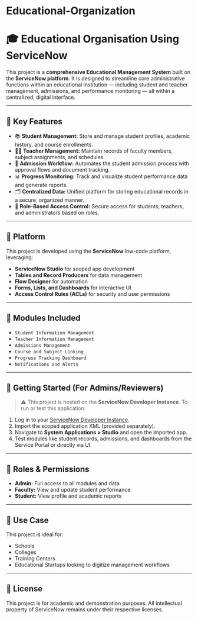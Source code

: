 # Educational-Organization
# 🎓 Educational Organisation Using ServiceNow

This project is a **comprehensive Educational Management System** built on the **ServiceNow platform**. It is designed to streamline core administrative functions within an educational institution — including student and teacher management, admissions, and performance monitoring — all within a centralized, digital interface.

---

## 🧩 Key Features

- 📚 **Student Management:** Store and manage student profiles, academic history, and course enrollments.
- 👨‍🏫 **Teacher Management:** Maintain records of faculty members, subject assignments, and schedules.
- 📝 **Admission Workflow:** Automates the student admission process with approval flows and document tracking.
- 📊 **Progress Monitoring:** Track and visualize student performance data and generate reports.
- 🗂️ **Centralized Data:** Unified platform for storing educational records in a secure, organized manner.
- 🔐 **Role-Based Access Control:** Secure access for students, teachers, and administrators based on roles.

---

## 🧠 Platform

This project is developed using the **ServiceNow** low-code platform, leveraging:

- **ServiceNow Studio** for scoped app development
- **Tables and Record Producers** for data management
- **Flow Designer** for automation
- **Forms, Lists, and Dashboards** for interactive UI
- **Access Control Rules (ACLs)** for security and user permissions

---

## 📁 Modules Included

- `Student Information Management`
- `Teacher Information Management`
- `Admissions Management`
- `Course and Subject Linking`
- `Progress Tracking Dashboard`
- `Notifications and Alerts`

---

## 🚀 Getting Started (For Admins/Reviewers)

> ⚠️ This project is hosted on the **ServiceNow Developer Instance**. To run or test this application:

1. Log in to your [ServiceNow Developer Instance](https://developer.servicenow.com/).
2. Import the scoped application XML (provided separately).
3. Navigate to **System Applications > Studio** and open the imported app.
4. Test modules like student records, admissions, and dashboards from the Service Portal or directly via UI.

---

## 🔐 Roles & Permissions

- **Admin:** Full access to all modules and data
- **Faculty:** View and update student performance
- **Student:** View profile and academic reports

---

## 📌 Use Case

This project is ideal for:

- Schools
- Colleges
- Training Centers
- Educational Startups looking to digitize management workflows

---

## 📜 License

This project is for academic and demonstration purposes. All intellectual property of ServiceNow remains under their respective licenses.

